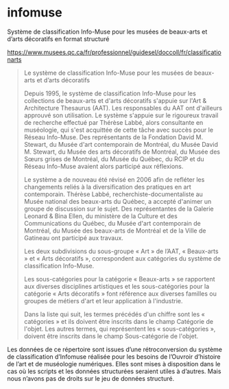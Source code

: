 # infomuse
Système de classification Info-Muse pour les musées de beaux-arts et d’arts décoratifs en format structuré

https://www.musees.qc.ca/fr/professionnel/guidesel/doccoll/fr/classificationarts

> Le système de classification Info-Muse pour les musées de beaux-arts et d’arts décoratifs
>
> Depuis 1995, le système de classification Info-Muse pour les collections de beaux-arts et d'arts décoratifs s'appuie sur l'Art &amp; Architecture Thesaurus (AAT). Les responsables du AAT ont d'ailleurs approuvé son utilisation. Le système s'appuie sur le rigoureux travail de recherche effectué par Thérèse Labbé, alors consultante en muséologie, qui s'est acquittée de cette tâche avec succès pour le Réseau Info-Muse. Des représentants de la Fondation David M. Stewart, du Musée d'art contemporain de Montréal, du Musée David M. Stewart, du Musée des arts décoratifs de Montréal, du Musée des Sœurs grises de Montréal, du Musée du Québec, du RCIP et du Réseau Info-Muse avaient alors participé aux réflexions.
>
> Le système a de nouveau été révisé en 2006 afin de refléter les changements reliés à la diversification des pratiques en art contemporain. Thérèse Labbé, recherchiste-documentaliste au Musée national des beaux-arts du Québec, a accepté d'animer un groupe de discussion sur le sujet. Des représentantes de la Galerie Leonard &amp; Bina Ellen, du ministère de la Culture et des Communications du Québec, du Musée d'art contemporain de Montréal, du Musée des beaux-arts de Montréal et de la Ville de Gatineau ont participé aux travaux.
>
> Les deux subdivisions du sous-groupe « Art » de l’AAT, « Beaux-arts » et « Arts décoratifs », correspondent aux catégories du système de classification Info-Muse.
>
> Les sous-catégories pour la catégorie « Beaux-arts » se rapportent aux diverses disciplines artistiques et les sous-catégories pour la catégorie « Arts décoratifs » font référence aux diverses familles ou groupes de métiers d'art et leur application à l'industrie.
>
> Dans la liste qui suit, les termes précédés d'un chiffre sont les « catégories » et ils doivent être inscrits dans le champ Catégorie de l'objet. Les autres termes, qui représentent les « sous-catégories », doivent être inscrits dans le champ Sous-catégorie de l'objet.

Les données de ce répertoire sont issues d’une rétroconversion du système de classification d’Infomuse réalisée pour les besoins de l’Ouvroir d’histoire de l’art et de muséologie numériques. Elles sont mises à disposition dans le cas où les scripts et les données structurées seraient utiles à d’autres. Mais nous n’avons pas de droits sur le jeu de données structuré.
